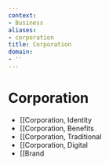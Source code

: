 ```yaml
---
context:
- Business
aliases:
- corporation
title: Corporation
domain:
- ''
---
```


# Corporation

- [[Corporation, Identity
- [[Corporation, Benefits
- [[Corporation, Traditional
- [[Corporation, Digital
- [[Brand
